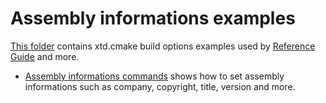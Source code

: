 # Assembly informations examples

[This folder](.) contains xtd.cmake build options examples used by [Reference Guide](https://codedocs.xyz/gammasoft71/xtd/) and more.

* [Assembly informations commands](https://codedocs.xyz/gammasoft71/xtd/_c_make_commands.html#AssemblyInformationsCommandsSection) shows how to set assembly informations such as company, copyright, title, version and more.